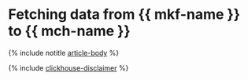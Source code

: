 # Fetching data from {{ mkf-name }} to {{ mch-name }}

{% include notitle [article-body](../../_tutorials/dataplatform/mkf-datasource-for-mch.md) %}

{% include [clickhouse-disclaimer](../../_includes/clickhouse-disclaimer.md) %}
